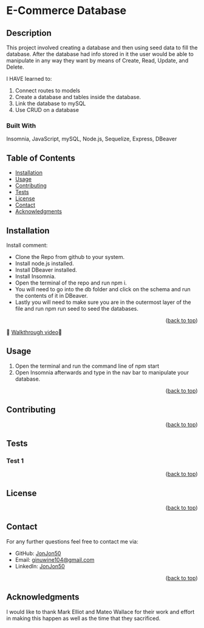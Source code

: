 # E-Commerce Database

## Description

This project involved creating a database and then using seed data to fill the database. After the database had info stored in it the user would be able to manipulate in any way they want by means of Create, Read, Update, and Delete. 

I HAVE learned to:

1. Connect routes to models
2. Create a database and tables inside the database. 
3. Link the database to mySQL
4. Use CRUD on a database 

### Built With

Insomnia, JavaScript, mySQL, Node.js, Sequelize, Express, DBeaver

## Table of Contents
- [Installation](#installation)
- [Usage](#usage)
- [Contributing](#contributing)
- [Tests](#tests)
- [License](#license)
- [Contact](#contact)
- [Acknowledgments](#acknowledgments)

## Installation
Install comment: 

* Clone the Repo from github to your system.
* Install node.js installed.
* Install DBeaver installed.
* Install Insomnia.
* Open the terminal of the repo and run npm i.
* You will need to go into the db folder and click on the schema and run the contents of it in DBeaver. 
* Lastly you will need to make sure you are in the outermost layer of the file and run npm run seed to seed the databases.
<p align="right">(<a href="#readme-top">back to top</a>)</p>

🔭 [Walkthrough video](https://drive.google.com/file/d/16GpRPPuBO1EuKKWVcw59faswvvdspJrM/view)🔭 


## Usage
1. Open the terminal and run the command line of npm start
2. Open Insomnia afterwards and type in the nav bar to manipulate your database.
<p align="right">(<a href="#readme-top">back to top</a>)</p>

## Contributing


<p align="right">(<a href="#readme-top">back to top</a>)</p>

## Tests

### Test 1

<p align="right">(<a href="#readme-top">back to top</a>)</p>

## License


<p align="right">(<a href="#readme-top">back to top</a>)</p>

## Contact

For any further questions feel free to contact me via:
- GitHub: [JonJon50](#)
- Email: [ginuwine104@gmail.com](mailto:#)
- LinkedIn: [JonJon50](#)
<p align="right">(<a href="#readme-top">back to top</a>)</p>

## Acknowledgments

I would like to thank Mark Elliot and Mateo Wallace for their work and effort in making this happen as well as the time that they sacrificed.